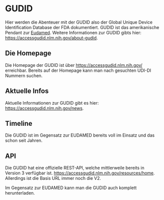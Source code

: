 # GUDID
Hier werden die Abenteuer mit der GUDID also der Global Unique Device Identification Database der FDA dokumentiert. GUDID ist das amerikanische Pendant zur [Eudamed](https://github.com/Delapro/EUDAMED). Weitere Informationen zur GUDID gibts hier: 
https://accessgudid.nlm.nih.gov/about-gudid.

## Die Homepage
Die Homepage der GUDID ist über https://accessgudid.nlm.nih.gov/ erreichbar. Bereits auf der Homepage kann man nach gesuchten UDI-DI Nummern suchen.

## Aktuelle Infos
Aktuelle Informationen zur GUDID gibt es hier: https://accessgudid.nlm.nih.gov/news.

## Timeline
Die GUDID ist im Gegensatz zur EUDAMED bereits voll im Einsatz und das schon seit Jahren.

## API
Die GUDID hat eine offizielle REST-API, welche mittlerweile bereits in Version 3 verfügbar ist. https://accessgudid.nlm.nih.gov/resources/home. Allerdings ist die Basis URL immer noch die V2.

Im Gegensatz zur EUDAMED kann man die GUDID auch komplett herunterladen.
